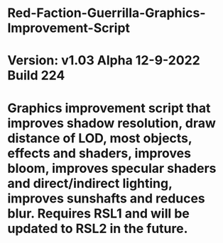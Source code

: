# Red-Faction-Guerrilla-Graphics-Improvement-Script
# Version: v1.03 Alpha 12-9-2022 Build 224
# Graphics improvement script that improves shadow resolution, draw distance of LOD, most objects, effects and shaders, improves bloom, improves specular shaders and direct/indirect lighting, improves sunshafts and reduces blur. Requires RSL1 and will be updated to RSL2 in the future.
